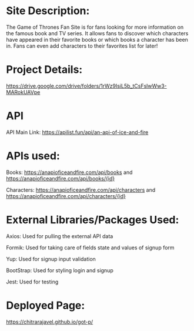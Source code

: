 # Site Description:

The Game of Thrones Fan Site is for fans looking for more information on the famous book and TV series. It allows fans to discover which characters have appeared in their favorite books or which books a character has been in. Fans can even add characters to their favorites list for later!

# Project Details:

https://drive.google.com/drive/folders/1rWz9IsiL5b_tCsFslwWw3-MARokUAVpe

# API

API Main Link: https://apilist.fun/api/an-api-of-ice-and-fire

# APIs used:

Books: https://anapioficeandfire.com/api/books and 
https://anapioficeandfire.com/api/books/{id}

Characters: https://anapioficeandfire.com/api/characters and 
https://anapioficeandfire.com/api/characters/{id}

# External Libraries/Packages Used:

Axios: Used for pulling the external API data

Formik: Used for taking care of fields state and values of signup form

Yup: Used for signup input validation

BootStrap: Used for styling login and signup

Jest: Used for testing

# Deployed Page:

https://chitrarajavel.github.io/got-p/
